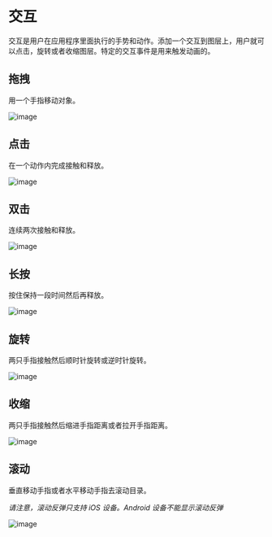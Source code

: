 # 交互

交互是用户在应用程序里面执行的手势和动作。添加一个交互到图层上，用户就可以点击，旋转或者收缩图层。特定的交互事件是用来触发动画的。

## 拖拽

用一个手指移动对象。

![image](https://raw.githubusercontent.com/ClearChan/pixate-user-guide/master/images/interactions1.gif)

## 点击

在一个动作内完成接触和释放。

![image](https://raw.githubusercontent.com/ClearChan/pixate-user-guide/master/images/interactions2.gif)

## 双击

连续两次接触和释放。

![image](https://raw.githubusercontent.com/ClearChan/pixate-user-guide/master/images/interactions3.gif)

## 长按

按住保持一段时间然后再释放。

![image](https://raw.githubusercontent.com/ClearChan/pixate-user-guide/master/images/interactions4.gif)

## 旋转

两只手指接触然后顺时针旋转或逆时针旋转。

![image](https://raw.githubusercontent.com/ClearChan/pixate-user-guide/master/images/interactions5.gif)

## 收缩

两只手指接触然后缩进手指距离或者拉开手指距离。

![image](https://raw.githubusercontent.com/ClearChan/pixate-user-guide/master/images/interactions6.gif)

## 滚动

垂直移动手指或者水平移动手指去滚动目录。  

*请注意，滚动反弹只支持 iOS 设备。Android 设备不能显示滚动反弹*

![image](https://raw.githubusercontent.com/ClearChan/pixate-user-guide/master/images/interactions7.gif)




